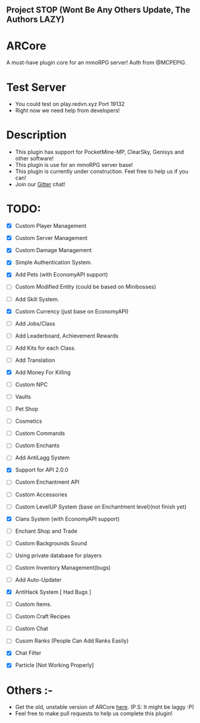 ## Project STOP (Wont Be Any Others Update, The Authors LAZY)

# ARCore

A must-have plugin core for an mmoRPG server! Auth from @MCPEPIG.

# Test Server
- You could test on play.redvn.xyz Port 19132
- Right now we need help from developers!

# Description
- This plugin has support for PocketMine-MP, ClearSky, Genisys and other software!
- This plugin is use for an mmoRPG server base!
- This plugin is currently under construction. Feel free to help us if you can!
- Join our [Gitter](https://gitter.im/neurobinds-project/Lobby?utm_source=share-link&utm_medium=link&utm_campaign=share-link) chat!

# TODO:
- [x] Custom Player Management
- [x] Custom Server Management
- [x] Custom Damage Management
- [x] Simple Authentication System.
- [x] Add Pets (with EconomyAPI support)
- [ ] Custom Modified Entity (could be based on Minibosses)
- [ ] Add Skill System.
- [x] Custom Currency (just base on EconomyAPI)
- [ ] Add Jobs/Class
- [ ] Add Leaderboard, Achievement Rewards
- [ ] Add Kits for each Class.
- [ ] Add Translation
- [x] Add Money For Killing
- [ ] Custom NPC
- [ ] Vaults
- [ ] Pet Shop
- [ ] Cosmetics
- [ ] Custom Commands
- [ ] Custom Enchants
- [ ] Add AntiLagg System
- [x] Support for API 2.0.0
- [ ] Custom Enchantment API
- [ ] Custom Accessories
- [ ] Custom LevelUP System (base on Enchantment level)(not finish yet)
- [x] Clans System (with EconomyAPI support)
- [ ] Enchant Shop and Trade
- [ ] Custom Backgrounds Sound
- [ ] Using private database for players
- [ ] Custom Inventory Management(bugs)
- [ ] Add Auto-Updater
- [x] AntiHack System [ Had Bugs ]
- [ ] Custom Items.
- [ ] Custom Craft Recipes
- [ ] Custom Chat
- [ ] Cusom Ranks (People Can Add Ranks Easily)
- [x] Chat Filter
- [x] Particle [Not Working Properly]


# Others :-
- Get the old, unstable version of ARCore [here](https://github.com/ArchRPG/ArchCoreSystem/tree/Old-Core). (P.S: It might be laggy :P)
- Feel free to make pull requests to help us complete this plugin!
